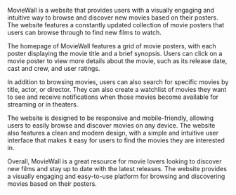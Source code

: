MovieWall is a website that provides users with a visually engaging and
intuitive way to browse and discover new movies based on their posters. The
website features a constantly updated collection of movie posters that users can
browse through to find new films to watch.

The homepage of MovieWall features a grid of movie posters, with each poster
displaying the movie title and a brief synopsis. Users can click on a movie
poster to view more details about the movie, such as its release date, cast and
crew, and user ratings.

In addition to browsing movies, users can also search for specific movies by
title, actor, or director. They can also create a watchlist of movies they want
to see and receive notifications when those movies become available for
streaming or in theaters.

The website is designed to be responsive and mobile-friendly, allowing users to
easily browse and discover movies on any device. The website also features a
clean and modern design, with a simple and intuitive user interface that makes
it easy for users to find the movies they are interested in.

Overall, MovieWall is a great resource for movie lovers looking to discover new
films and stay up to date with the latest releases. The website provides a
visually engaging and easy-to-use platform for browsing and discovering movies
based on their posters.
